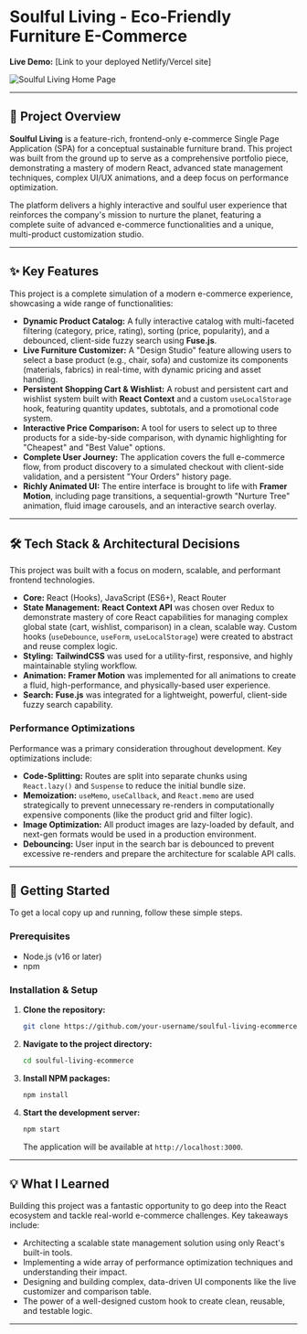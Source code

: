 # Soulful Living - Eco-Friendly Furniture E-Commerce

**Live Demo:** [Link to your deployed Netlify/Vercel site]

![Soulful Living Home Page](https://i.imgur.com/your-screenshot-url.png) 
<!-- **Action:** Take a beautiful screenshot of your home page, upload it to a service like Imgur, and paste the URL here. -->

---

## 📖 Project Overview

**Soulful Living** is a feature-rich, frontend-only e-commerce Single Page Application (SPA) for a conceptual sustainable furniture brand. This project was built from the ground up to serve as a comprehensive portfolio piece, demonstrating a mastery of modern React, advanced state management techniques, complex UI/UX animations, and a deep focus on performance optimization.

The platform delivers a highly interactive and soulful user experience that reinforces the company's mission to nurture the planet, featuring a complete suite of advanced e-commerce functionalities and a unique, multi-product customization studio.

---

## ✨ Key Features

This project is a complete simulation of a modern e-commerce experience, showcasing a wide range of functionalities:

*   **Dynamic Product Catalog:** A fully interactive catalog with multi-faceted filtering (category, price, rating), sorting (price, popularity), and a debounced, client-side fuzzy search using **Fuse.js**.
*   **Live Furniture Customizer:** A "Design Studio" feature allowing users to select a base product (e.g., chair, sofa) and customize its components (materials, fabrics) in real-time, with dynamic pricing and asset handling.
*   **Persistent Shopping Cart & Wishlist:** A robust and persistent cart and wishlist system built with **React Context** and a custom `useLocalStorage` hook, featuring quantity updates, subtotals, and a promotional code system.
*   **Interactive Price Comparison:** A tool for users to select up to three products for a side-by-side comparison, with dynamic highlighting for "Cheapest" and "Best Value" options.
*   **Complete User Journey:** The application covers the full e-commerce flow, from product discovery to a simulated checkout with client-side validation, and a persistent "Your Orders" history page.
*   **Richly Animated UI:** The entire interface is brought to life with **Framer Motion**, including page transitions, a sequential-growth "Nurture Tree" animation, fluid image carousels, and an interactive search overlay.

---

## 🛠️ Tech Stack & Architectural Decisions

This project was built with a focus on modern, scalable, and performant frontend technologies.

*   **Core:** React (Hooks), JavaScript (ES6+), React Router
*   **State Management:** **React Context API** was chosen over Redux to demonstrate mastery of core React capabilities for managing complex global state (cart, wishlist, comparison) in a clean, scalable way. Custom hooks (`useDebounce`, `useForm`, `useLocalStorage`) were created to abstract and reuse complex logic.
*   **Styling:** **TailwindCSS** was used for a utility-first, responsive, and highly maintainable styling workflow.
*   **Animation:** **Framer Motion** was implemented for all animations to create a fluid, high-performance, and physically-based user experience.
*   **Search:** **Fuse.js** was integrated for a lightweight, powerful, client-side fuzzy search capability.

### **Performance Optimizations**

Performance was a primary consideration throughout development. Key optimizations include:
*   **Code-Splitting:** Routes are split into separate chunks using `React.lazy()` and `Suspense` to reduce the initial bundle size.
*   **Memoization:** `useMemo`, `useCallback`, and `React.memo` are used strategically to prevent unnecessary re-renders in computationally expensive components (like the product grid and filter logic).
*   **Image Optimization:** All product images are lazy-loaded by default, and next-gen formats would be used in a production environment.
*   **Debouncing:** User input in the search bar is debounced to prevent excessive re-renders and prepare the architecture for scalable API calls.

---

## 🚀 Getting Started

To get a local copy up and running, follow these simple steps.

### **Prerequisites**

*   Node.js (v16 or later)
*   npm

### **Installation & Setup**

1.  **Clone the repository:**
    ```sh
    git clone https://github.com/your-username/soulful-living-ecommerce.git
    ```
2.  **Navigate to the project directory:**
    ```sh
    cd soulful-living-ecommerce
    ```
3.  **Install NPM packages:**
    ```sh
    npm install
    ```
4.  **Start the development server:**
    ```sh
    npm start
    ```
    The application will be available at `http://localhost:3000`.

---

## 💡 What I Learned

Building this project was a fantastic opportunity to go deep into the React ecosystem and tackle real-world e-commerce challenges. Key takeaways include:
*   Architecting a scalable state management solution using only React's built-in tools.
*   Implementing a wide array of performance optimization techniques and understanding their impact.
*   Designing and building complex, data-driven UI components like the live customizer and comparison table.
*   The power of a well-designed custom hook to create clean, reusable, and testable logic.

---

